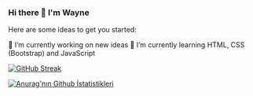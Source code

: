 ### Hi there 👋 I'm Wayne


Here are some ideas to get you started:

 🔭 I’m currently working on new ideas
 🌱 I’m currently learning HTML, CSS (Bootstrap) and JavaScript
 
 [![GitHub Streak](http://github-readme-streak-stats.herokuapp.com?user=WayneMusungu&theme=tokyonight&hide_border=true&date_format=M%20j%5B%2C%20Y%5D)](https://git.io/streak-stats)
 
 
 [![Anurag'nın Github İstatistikleri](https://github-readme-stats.vercel.app/api?username=WayneMusungu&theme=tokyonight )](https://github.com/anuraghazra/github-readme-stats)

<!--
**WayneMusungu/WayneMusungu** is a ✨ _special_ ✨ repository because its `README.md` (this file) appears on your GitHub profile.

Here are some ideas to get you started:

- 👯 I’m looking to collaborate on ...
- 🤔 I’m looking for help with ...
- 💬 Ask me about ...
- 📫 How to reach me: ...
- 😄 Pronouns: ...
- ⚡ Fun fact: ...
-->
